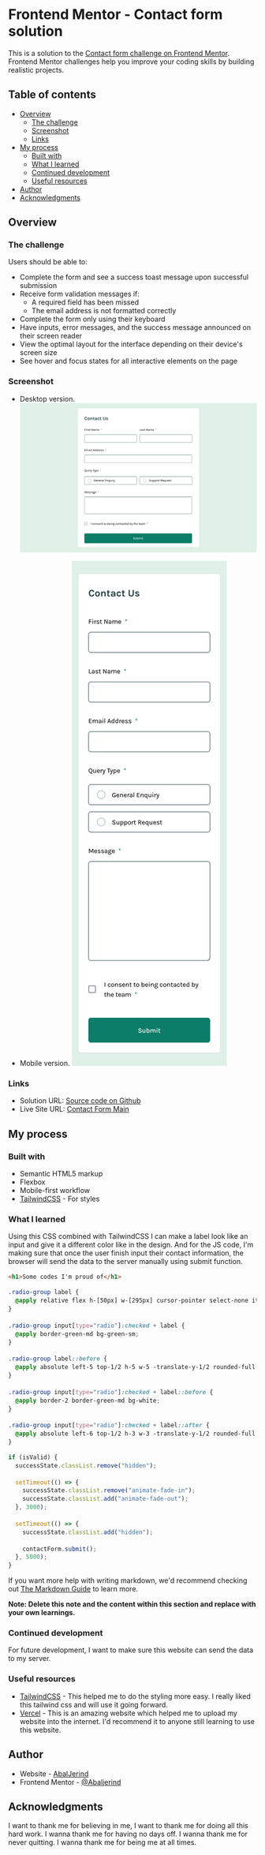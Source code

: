 # Frontend Mentor - Contact form solution

This is a solution to the [Contact form challenge on Frontend Mentor](https://www.frontendmentor.io/challenges/contact-form--G-hYlqKJj). Frontend Mentor challenges help you improve your coding skills by building realistic projects.

## Table of contents

- [Overview](#overview)
  - [The challenge](#the-challenge)
  - [Screenshot](#screenshot)
  - [Links](#links)
- [My process](#my-process)
  - [Built with](#built-with)
  - [What I learned](#what-i-learned)
  - [Continued development](#continued-development)
  - [Useful resources](#useful-resources)
- [Author](#author)
- [Acknowledgments](#acknowledgments)

## Overview

### The challenge

Users should be able to:

- Complete the form and see a success toast message upon successful submission
- Receive form validation messages if:
  - A required field has been missed
  - The email address is not formatted correctly
- Complete the form only using their keyboard
- Have inputs, error messages, and the success message announced on their screen reader
- View the optimal layout for the interface depending on their device's screen size
- See hover and focus states for all interactive elements on the page

### Screenshot

- Desktop version.
  ![](./assets/images/screenshots/screenshot-contact-form-main-desktop.png)

- Mobile version.
  ![](./assets/images/screenshots/screenshot-contact-form-main-mobile.png)

### Links

- Solution URL: [Source code on Github](https://github.com/Abaljerind/contact-form-main)
- Live Site URL: [Contact Form Main](https://contact-form-main-omega.vercel.app/)

## My process

### Built with

- Semantic HTML5 markup
- Flexbox
- Mobile-first workflow
- [TailwindCSS](https://tailwindcss.com/) - For styles

### What I learned

Using this CSS combined with TailwindCSS I can make a label look like an input and give it a different color like in the design. And for the JS code, I'm making sure that once the user finish input their contact information, the browser will send the data to the server manually using submit function.

```html
<h1>Some codes I'm proud of</h1>
```

```css
.radio-group label {
  @apply relative flex h-[50px] w-[295px] cursor-pointer select-none items-center rounded-md border border-grey-xl bg-inherit pl-14 hover:border-green-md sm:w-[320px];
}

.radio-group input[type="radio"]:checked + label {
  @apply border-green-md bg-green-sm;
}

.radio-group label::before {
  @apply absolute left-5 top-1/2 h-5 w-5 -translate-y-1/2 rounded-full border border-grey-md bg-white content-[""];
}

.radio-group input[type="radio"]:checked + label::before {
  @apply border-2 border-green-md bg-white;
}

.radio-group input[type="radio"]:checked + label::after {
  @apply absolute left-6 top-1/2 h-3 w-3 -translate-y-1/2 rounded-full bg-green-md content-[""];
}
```

```js
if (isValid) {
  successState.classList.remove("hidden");

  setTimeout(() => {
    successState.classList.remove("animate-fade-in");
    successState.classList.add("animate-fade-out");
  }, 3000);

  setTimeout(() => {
    successState.classList.add("hidden");

    contactForm.submit();
  }, 5000);
}
```

If you want more help with writing markdown, we'd recommend checking out [The Markdown Guide](https://www.markdownguide.org/) to learn more.

**Note: Delete this note and the content within this section and replace with your own learnings.**

### Continued development

For future development, I want to make sure this website can send the data to my server.

### Useful resources

- [TailwindCSS](https://tailwindcss.com/) - This helped me to do the styling more easy. I really liked this tailwind css and will use it going forward.
- [Vercel](https://vercel.com) - This is an amazing website which helped me to upload my website into the internet. I'd recommend it to anyone still learning to use this website.

## Author

- Website - [AbalJerind](https://contact-form-main-omega.vercel.app/)
- Frontend Mentor - [@Abaljerind](https://www.frontendmentor.io/profile/Abaljerind)

## Acknowledgments

I want to thank me for believing in me, I want to thank me for doing all this hard work. I wanna thank me for having no days off. I wanna thank me for never quitting. I wanna thank me for being me at all times.
